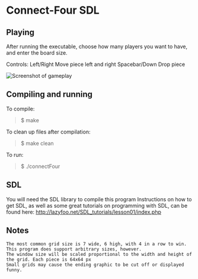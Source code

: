 Connect-Four SDL
================

Playing
-------

After running the executable, choose how many players you want to have, and enter the board size.

Controls:
    Left/Right          Move piece left and right
    Spacebar/Down       Drop piece

![Screenshot of gameplay](https://raw.github.com/SeventhHelix/Connect-Four-SDL/master/Screenshot.png "Screenshot")



Compiling and running
---------------------

To compile: 
    <blockquote>
    <p>$ make</p>
    </blockquote>

To clean up files after compilation:
    <blockquote>
    <p>$ make clean</p>
    </blockquote>

To run:
    <blockquote>
    <p>$ ./connectFour</p>
    </blockquote>

SDL
---

You will need the SDL library to compile this program
Instructions on how to get SDL, as well as some great tutorials on programming with SDL, can be found here: http://lazyfoo.net/SDL_tutorials/lesson01/index.php

Notes
-----

    The most common grid size is 7 wide, 6 high, with 4 in a row to win. This program does support arbitrary sizes, however.
    The window size will be scaled proportional to the width and height of the grid. Each piece is 64x64 px
    Small grids may cause the ending graphic to be cut off or displayed funny.
